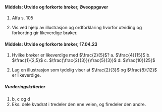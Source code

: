 
#### Middels: Utvide og forkorte brøker,  Øveoppgaver

1. Alfa s. 105

2. Vis ved hjelp av illustrasjon og ordforklaring hvorfor utviding og
   forkorting gir likeverdige brøker.


#### Middels: Utvide og forkorte brøker,  17.04.23

1. Hvilke brøker er likeverdige med $\frac{2}{5}$?
a. $\frac{4}{15}$
b. $\frac{1}{2,5}$
c. $\frac{\frac{2}{3}}{\frac{5}{3}}$
d. $\frac{10}{25}$

2. Lag en illustrasjon som tydelig viser at $\frac{2}{3}$ og $\frac{8}{12}$ er likeverdige.  

##### Vurderingskriterier

1. b, c og d
2. Eks. dele kvadrat i tredeler den ene veien, og firedeler den
andre.

